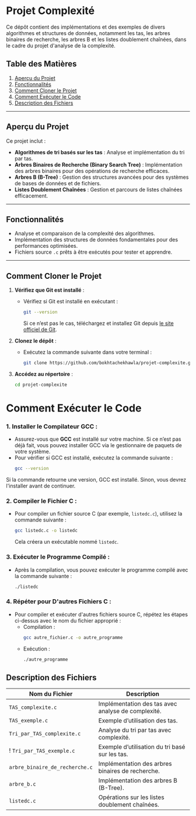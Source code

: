 # **Projet Complexité**

Ce dépôt contient des implémentations et des exemples de divers algorithmes et structures de données, notamment les tas, les arbres binaires de recherche, les arbres B et les listes doublement chaînées, dans le cadre du projet d'analyse de la complexité.

## **Table des Matières**
1. [Aperçu du Projet](#aperçu-du-projet)
2. [Fonctionnalités](#fonctionnalités)
3. [Comment Cloner le Projet](#comment-cloner-le-projet)
4. [Comment Exécuter le Code](#comment-exécuter-le-code)
5. [Description des Fichiers](#description-des-fichiers)

---

## **Aperçu du Projet**

Ce projet inclut :
- **Algorithmes de tri basés sur les tas** : Analyse et implémentation du tri par tas.
- **Arbres Binaires de Recherche (Binary Search Tree)** : Implémentation des arbres binaires pour des opérations de recherche efficaces.
- **Arbres B (B-Tree)** : Gestion des structures avancées pour des systèmes de bases de données et de fichiers.
- **Listes Doublement Chaînées** : Gestion et parcours de listes chaînées efficacement.

---

## **Fonctionnalités**
- Analyse et comparaison de la complexité des algorithmes.
- Implémentation des structures de données fondamentales pour des performances optimisées.
- Fichiers source `.c` prêts à être exécutés pour tester et apprendre.

---

## **Comment Cloner le Projet**

1. **Vérifiez que Git est installé** :
   - Vérifiez si Git est installé en exécutant :
     ```bash
     git --version
     ```
     Si ce n’est pas le cas, téléchargez et installez Git depuis [le site officiel de Git](https://git-scm.com/).

2. **Clonez le dépôt** :
   - Exécutez la commande suivante dans votre terminal :
     ```bash
     git clone https://github.com/bokhtachekhawla/projet-complexite.git
     ```

3. **Accédez au répertoire** :
   ```bash
   cd projet-complexite

# Comment Exécuter le Code

### 1. Installer le Compilateur GCC :
   - Assurez-vous que **GCC** est installé sur votre machine. Si ce n’est pas déjà fait, vous pouvez installer GCC via le gestionnaire de paquets de votre système.
   - Pour vérifier si GCC est installé, exécutez la commande suivante :
     ```bash
     gcc --version
     ```

   Si la commande retourne une version, GCC est installé. Sinon, vous devrez l'installer avant de continuer.

### 2. Compiler le Fichier C :
   - Pour compiler un fichier source C (par exemple, `listedc.c`), utilisez la commande suivante :
     ```bash
     gcc listedc.c -o listedc
     ```
     Cela créera un exécutable nommé `listedc`.

### 3. Exécuter le Programme Compilé :
   - Après la compilation, vous pouvez exécuter le programme compilé avec la commande suivante :
     ```bash
     ./listedc
     ```

### 4. Répéter pour D'autres Fichiers C :
   - Pour compiler et exécuter d'autres fichiers source C, répétez les étapes ci-dessus avec le nom du fichier approprié :
     - Compilation :
       ```bash
       gcc autre_fichier.c -o autre_programme
       ```
     - Exécution :
       ```bash
       ./autre_programme
       ```



## **Description des Fichiers**

| **Nom du Fichier**              | **Description**                                             |
|---------------------------------|-------------------------------------------------------------|
| `TAS_complexite.c`              | Implémentation des tas avec analyse de complexité.         |
| `TAS_exemple.c`                 | Exemple d’utilisation des tas.                             |
| `Tri_par_TAS_complexite.c`      | Analyse du tri par tas avec complexité.                    |
! `Tri_par_TAS_exemple.c`         | Exemple d’utilisation du tri basé sur les tas.             |
| `arbre_binaire_de_recherche.c`  | Implémentation des arbres binaires de recherche.           |
| `arbre_b.c`                     | Implémentation des arbres B (B-Tree).                      |
| `listedc.c`                     | Opérations sur les listes doublement chaînées.             |
